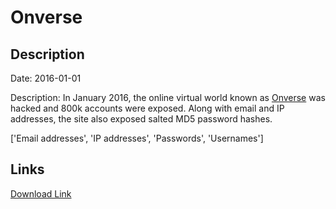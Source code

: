 # Onverse

## Description

Date: 2016-01-01

Description:
In January 2016, the online virtual world known as <a href="http://www.onverse.com" target="_blank" rel="noopener">Onverse</a> was hacked and 800k accounts were exposed. Along with email and IP addresses, the site also exposed salted MD5 password hashes.


['Email addresses', 'IP addresses', 'Passwords', 'Usernames']

## Links

[Download Link](https://link-to.net/1229997/638.9219175715286/dynamic/?r=aHR0cHM6Ly93d3cubWVkaWFmaXJlLmNvbS92aWV3L3dNT3ljNW9VVTBVSlJzdC9vbnZlcnNlLmNvbS9maWxl)